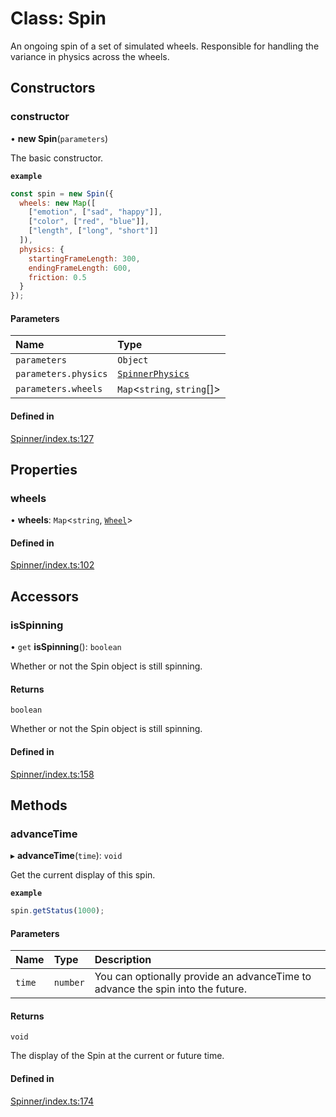 # Class: Spin

An ongoing spin of a set of simulated wheels. Responsible
for handling the variance in physics across the wheels.

## Constructors

### constructor

• **new Spin**(`parameters`)

The basic constructor.

**`example`**
```js
const spin = new Spin({
  wheels: new Map([
    ["emotion", ["sad", "happy"]],
    ["color", ["red", "blue"]],
    ["length", ["long", "short"]]
  ]),
  physics: {
    startingFrameLength: 300,
    endingFrameLength: 600,
    friction: 0.5
  }
});
```

#### Parameters

| Name | Type |
| :------ | :------ |
| `parameters` | `Object` |
| `parameters.physics` | [`SpinnerPhysics`](https://github.com/daniellacosse/idea-spinner/tree/main/packages/spinner/docs/interfaces/SpinnerPhysics.md) |
| `parameters.wheels` | `Map`<`string`, `string`[]\> |

#### Defined in

[Spinner/index.ts:127](https://github.com/daniellacosse/idea-spinner/blob/111884c/packages/spinner/Spinner/index.ts#L127)

## Properties

### wheels

• **wheels**: `Map`<`string`, [`Wheel`](https://github.com/daniellacosse/idea-spinner/tree/main/packages/spinner/docs/classes/Wheel.md)\>

#### Defined in

[Spinner/index.ts:102](https://github.com/daniellacosse/idea-spinner/blob/111884c/packages/spinner/Spinner/index.ts#L102)

## Accessors

### isSpinning

• `get` **isSpinning**(): `boolean`

Whether or not the Spin object is still spinning.

#### Returns

`boolean`

Whether or not the Spin object is still spinning.

#### Defined in

[Spinner/index.ts:158](https://github.com/daniellacosse/idea-spinner/blob/111884c/packages/spinner/Spinner/index.ts#L158)

## Methods

### advanceTime

▸ **advanceTime**(`time`): `void`

Get the current display of this spin.

**`example`**
```js
spin.getStatus(1000);
```

#### Parameters

| Name | Type | Description |
| :------ | :------ | :------ |
| `time` | `number` | You can optionally provide an  advanceTime to advance the spin into the future. |

#### Returns

`void`

The display of the Spin at the current or future time.

#### Defined in

[Spinner/index.ts:174](https://github.com/daniellacosse/idea-spinner/blob/111884c/packages/spinner/Spinner/index.ts#L174)
